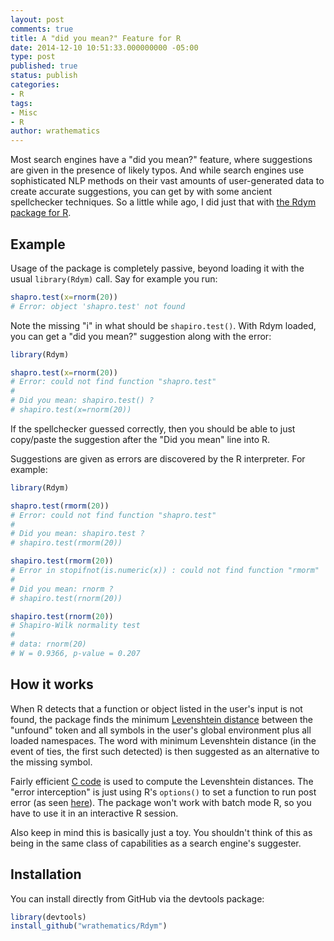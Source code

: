 ```yaml
---
layout: post
comments: true
title: A "did you mean?" Feature for R
date: 2014-12-10 10:51:33.000000000 -05:00
type: post
published: true
status: publish
categories:
- R
tags:
- Misc
- R
author: wrathematics
---
```



Most search engines have a "did you mean?" feature, where suggestions are given in the presence of likely typos. And while search engines use sophisticated NLP methods on their vast amounts of user-generated data to create accurate suggestions, you can get by with some ancient spellchecker techniques. So a little while ago, I did just that with [the Rdym package for R](https://github.com/wrathematics/Rdym).

Example
-------

Usage of the package is completely passive, beyond loading it with the usual `library(Rdym)` call. Say for example you run:

```R
shapro.test(x=rnorm(20))
# Error: object 'shapro.test' not found
```

Note the missing "i" in what should be `shapiro.test()`. With Rdym loaded, you can get a "did you mean?" suggestion along with the error:

```R
library(Rdym)

shapro.test(x=rnorm(20))
# Error: could not find function "shapro.test"
#
# Did you mean: shapiro.test() ?
# shapiro.test(x=rnorm(20))
```

If the spellchecker guessed correctly, then you should be able to just copy/paste the suggestion after the "Did you mean" line into R.

Suggestions are given as errors are discovered by the R interpreter. For example:

```R
library(Rdym)

shapro.test(rmorm(20))
# Error: could not find function "shapro.test"
#
# Did you mean: shapiro.test ?
# shapiro.test(rmorm(20))

shapiro.test(rmorm(20))
# Error in stopifnot(is.numeric(x)) : could not find function "rmorm"
#
# Did you mean: rnorm ?
# shapiro.test(rnorm(20))

shapiro.test(rnorm(20))
# Shapiro-Wilk normality test
#
# data: rnorm(20)
# W = 0.9366, p-value = 0.207
```

How it works
------------

When R detects that a function or object listed in the user's input is not found, the package finds the minimum [Levenshtein distance](https://en.wikipedia.org/wiki/Levenshtein_distance) between the "unfound" token and all symbols in the user's global environment plus all loaded namespaces. The word with minimum Levenshtein distance (in the event of ties, the first such detected) is then suggested as an alternative to the missing symbol.

Fairly efficient [C code](https://github.com/wrathematics/Rdym/tree/master/src) is used to compute the Levenshtein distances. The "error interception" is just using R's `options()` to set a function to run post error (as seen [here](https://github.com/wrathematics/Rdym/blob/master/R/zzz.r)). The package won't work with batch mode R, so you have to use it in an interactive R session.

Also keep in mind this is basically just a toy. You shouldn't think of this as being in the same class of capabilities as a search engine's suggester.

Installation
------------

You can install directly from GitHub via the devtools package:

```R
library(devtools)
install_github("wrathematics/Rdym")
```
